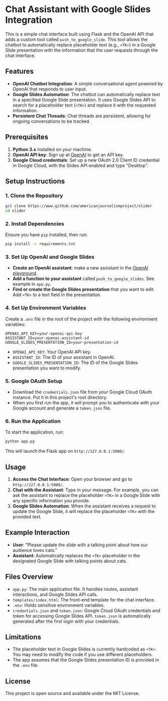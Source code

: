 # Chat Assistant with Google Slides Integration

This is a simple chat interface built using Flask and the OpenAI API that adds a custom tool called `push_to_google_slide`. This tool allows the chatbot to automatically replace placeholder text (e.g., `<TK>`) in a Google Slide presentation with the information that the user requests through the chat interface.

## Features

- **OpenAI Chatbot Integration**: A simple conversational agent powered by OpenAI that responds to user input.
- **Google Slides Automation**: The chatbot can automatically replace text in a specified Google Slide presentation. It uses Google Slides API to search for a placeholder text (`<TK>`) and replace it with the requested information.
- **Persistent Chat Threads**: Chat threads are persistent, allowing for ongoing conversations to be tracked.

## Prerequisites

1. **Python 3.x** installed on your machine.
2. **OpenAI API key**: Sign up at [OpenAI](https://openai.com) to get an API key.
3. **Google Cloud credentials**: Set up a new OAuth 2.0 Client ID credential in Google Cloud, with the Slides API enabled and type "Desktop".

## Setup Instructions

### 1. Clone the Repository

```bash
git clone https://www.github.com/americanjournalismproject/slider
cd slider
```

### 2. Install Dependencies

Ensure you have `pip` installed, then run:

```bash
pip install -r requirements.txt
```

### 3. Set Up OpenAI and Google Slides

- **Create an OpenAI assistant**: make a new assistant in the [OpenAI playground](https://platform.openai.com/playground/assistants).
- **Add a function to your assistant** called `push_to_google_slides`. See example in `app.py`.
- **Find or create the Google Slides presentation** that you want to edit. Add `<TK>` to a text field in the presentation.

### 4. Set Up Environment Variables

Create a `.env` file in the root of the project with the following environment variables:

```env
OPENAI_API_KEY=your-openai-api-key
ASSISTANT_ID=your-openai-assistant-id
GOOGLE_SLIDES_PRESENTATION_ID=your-presentation-id
```

- `OPENAI_API_KEY`: Your OpenAI API key.
- `ASSISTANT_ID`: The ID of your assistant in OpenAI.
- `GOOGLE_SLIDES_PRESENTATION_ID`: The ID of the Google Slides presentation you want to modify.

### 5. Google OAuth Setup

- Download the `credentials.json` file from your Google Cloud OAuth instance. Put it in this project's root directory.
- When you first run the app, it will prompt you to authenticate with your Google account and generate a `token.json` file.

### 6. Run the Application

To start the application, run:

```bash
python app.py
```

This will launch the Flask app on `http://127.0.0.1:5000/`.

## Usage

1. **Access the Chat Interface**: Open your browser and go to `http://127.0.0.1:5000/`.
2. **Chat with the Assistant**: Type in your message. For example, you can ask the assistant to replace the placeholder `<TK>` in a Google Slide with any specific information you provide.
3. **Google Slides Automation**: When the assistant receives a request to update the Google Slide, it will replace the placeholder `<TK>` with the provided text.

## Example Interaction

- **User**: "Please update the slide with a talking point about how our audience loves cats."
- **Assistant**: Automatically replaces the `<TK>` placeholder in the designated Google Slide with talking points about cats.

## Files Overview

- `app.py`: The main application file. It handles routes, assistant interactions, and Google Slides API calls.
- `templates/index.html`: The front-end template for the chat interface.
- `.env`: Holds sensitive environment variables.
- `credentials.json` and `token.json`: Google Cloud OAuth credentials and token for accessing Google Slides API. `token.json` is automatically generated after the first login with your credentials.

## Limitations

- The placeholder text in Google Slides is currently hardcoded as `<TK>`. You may need to modify the code if you use different placeholders.
- The app assumes that the Google Slides presentation ID is provided in the `.env` file.

## License

This project is open source and available under the MIT License.

